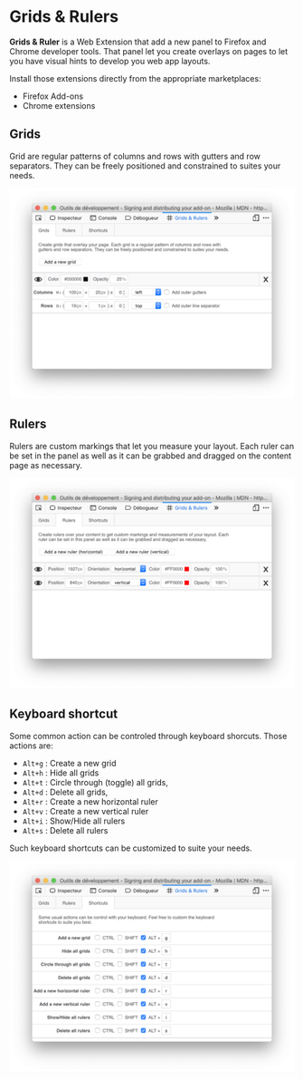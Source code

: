 Grids & Rulers
===============================================================================

**Grids & Ruler** is a Web Extension that add a new panel to Firefox and Chrome developer tools. That panel let you create overlays on pages to let you have visual hints to develop you web app layouts.

Install those extensions directly from the appropriate marketplaces:

- Firefox Add-ons
- Chrome extensions

## Grids

Grid are regular patterns of columns and rows with gutters and row separators. They can be freely positioned and constrained to suites your needs.

![Grid Panel](images/grids.png)

## Rulers

Rulers are custom markings that let you measure your layout. Each ruler can be set in the panel as well as it can be grabbed and dragged on the content page as necessary.

![Ruler Panel](images/rulers.png)

## Keyboard shortcut

Some common action can be controled through keyboard shorcuts. Those actions are:

 - `Alt+g` : Create a new grid
 - `Alt+h` : Hide all grids
 - `Alt+t` : Circle through (toggle) all grids,
 - `Alt+d` : Delete all grids,
 - `Alt+r` : Create a new horizontal ruler
 - `Alt+v` : Create a new vertical ruler
 - `Alt+i` : Show/Hide all rulers
 - `Alt+s` : Delete all rulers

Such keyboard shortcuts can be customized to suite your needs.

![Ruler Panel](images/shortcuts.png)
